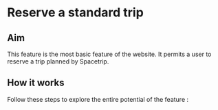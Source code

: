 # Reserve a standard trip

## Aim
This feature is the most basic feature of the website. It permits a user to reserve a trip planned by Spacetrip.

## How it works

Follow these steps to explore the entire potential of the feature : 


